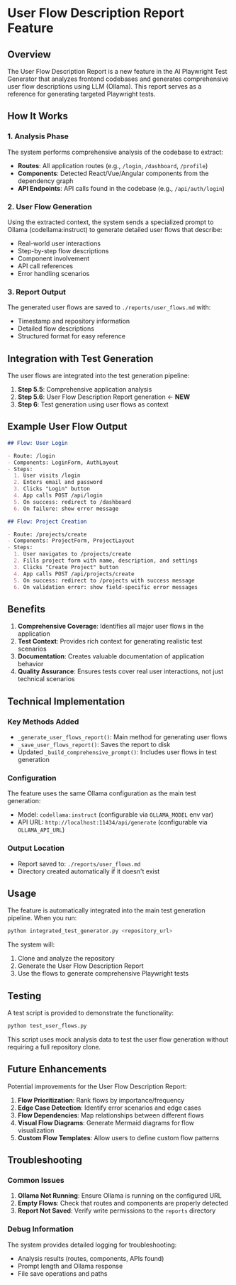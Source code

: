 # User Flow Description Report Feature

## Overview

The User Flow Description Report is a new feature in the AI Playwright Test Generator that analyzes frontend codebases and generates comprehensive user flow descriptions using LLM (Ollama). This report serves as a reference for generating targeted Playwright tests.

## How It Works

### 1. Analysis Phase
The system performs comprehensive analysis of the codebase to extract:
- **Routes**: All application routes (e.g., `/login`, `/dashboard`, `/profile`)
- **Components**: Detected React/Vue/Angular components from the dependency graph
- **API Endpoints**: API calls found in the codebase (e.g., `/api/auth/login`)

### 2. User Flow Generation
Using the extracted context, the system sends a specialized prompt to Ollama (codellama:instruct) to generate detailed user flows that describe:
- Real-world user interactions
- Step-by-step flow descriptions
- Component involvement
- API call references
- Error handling scenarios

### 3. Report Output
The generated user flows are saved to `./reports/user_flows.md` with:
- Timestamp and repository information
- Detailed flow descriptions
- Structured format for easy reference

## Integration with Test Generation

The user flows are integrated into the test generation pipeline:

1. **Step 5.5**: Comprehensive application analysis
2. **Step 5.6**: User Flow Description Report generation ← **NEW**
3. **Step 6**: Test generation using user flows as context

## Example User Flow Output

```markdown
## Flow: User Login

- Route: /login
- Components: LoginForm, AuthLayout
- Steps:
  1. User visits /login
  2. Enters email and password
  3. Clicks "Login" button
  4. App calls POST /api/login
  5. On success: redirect to /dashboard
  6. On failure: show error message

## Flow: Project Creation

- Route: /projects/create
- Components: ProjectForm, ProjectLayout
- Steps:
  1. User navigates to /projects/create
  2. Fills project form with name, description, and settings
  3. Clicks "Create Project" button
  4. App calls POST /api/projects/create
  5. On success: redirect to /projects with success message
  6. On validation error: show field-specific error messages
```

## Benefits

1. **Comprehensive Coverage**: Identifies all major user flows in the application
2. **Test Context**: Provides rich context for generating realistic test scenarios
3. **Documentation**: Creates valuable documentation of application behavior
4. **Quality Assurance**: Ensures tests cover real user interactions, not just technical scenarios

## Technical Implementation

### Key Methods Added

- `_generate_user_flows_report()`: Main method for generating user flows
- `_save_user_flows_report()`: Saves the report to disk
- Updated `_build_comprehensive_prompt()`: Includes user flows in test generation

### Configuration

The feature uses the same Ollama configuration as the main test generation:
- Model: `codellama:instruct` (configurable via `OLLAMA_MODEL` env var)
- API URL: `http://localhost:11434/api/generate` (configurable via `OLLAMA_API_URL`)

### Output Location

- Report saved to: `./reports/user_flows.md`
- Directory created automatically if it doesn't exist

## Usage

The feature is automatically integrated into the main test generation pipeline. When you run:

```bash
python integrated_test_generator.py <repository_url>
```

The system will:
1. Clone and analyze the repository
2. Generate the User Flow Description Report
3. Use the flows to generate comprehensive Playwright tests

## Testing

A test script is provided to demonstrate the functionality:

```bash
python test_user_flows.py
```

This script uses mock analysis data to test the user flow generation without requiring a full repository clone.

## Future Enhancements

Potential improvements for the User Flow Description Report:

1. **Flow Prioritization**: Rank flows by importance/frequency
2. **Edge Case Detection**: Identify error scenarios and edge cases
3. **Flow Dependencies**: Map relationships between different flows
4. **Visual Flow Diagrams**: Generate Mermaid diagrams for flow visualization
5. **Custom Flow Templates**: Allow users to define custom flow patterns

## Troubleshooting

### Common Issues

1. **Ollama Not Running**: Ensure Ollama is running on the configured URL
2. **Empty Flows**: Check that routes and components are properly detected
3. **Report Not Saved**: Verify write permissions to the `reports` directory

### Debug Information

The system provides detailed logging for troubleshooting:
- Analysis results (routes, components, APIs found)
- Prompt length and Ollama response
- File save operations and paths

